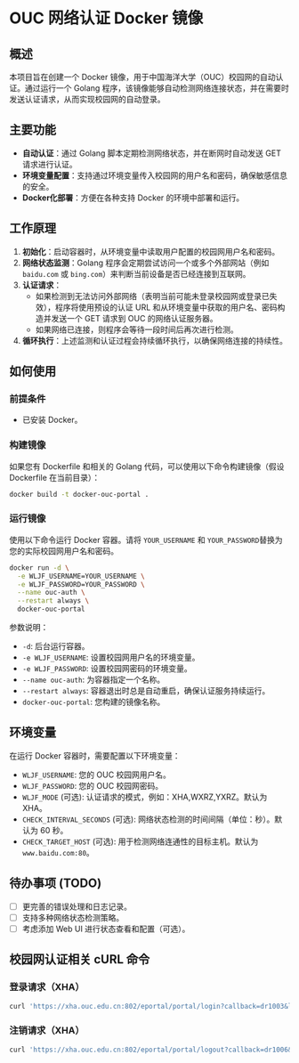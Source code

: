 # OUC 网络认证 Docker 镜像

## 概述

本项目旨在创建一个 Docker 镜像，用于中国海洋大学（OUC）校园网的自动认证。通过运行一个 Golang 程序，该镜像能够自动检测网络连接状态，并在需要时发送认证请求，从而实现校园网的自动登录。

## 主要功能

*   **自动认证**：通过 Golang 脚本定期检测网络状态，并在断网时自动发送 GET 请求进行认证。
*   **环境变量配置**：支持通过环境变量传入校园网的用户名和密码，确保敏感信息的安全。
*   **Docker化部署**：方便在各种支持 Docker 的环境中部署和运行。

## 工作原理

1.  **初始化**：启动容器时，从环境变量中读取用户配置的校园网用户名和密码。
2.  **网络状态监测**：Golang 程序会定期尝试访问一个或多个外部网站（例如 `baidu.com` 或 `bing.com`）来判断当前设备是否已经连接到互联网。
3.  **认证请求**：
    *   如果检测到无法访问外部网络（表明当前可能未登录校园网或登录已失效），程序将使用预设的认证 URL 和从环境变量中获取的用户名、密码构造并发送一个 GET 请求到 OUC 的网络认证服务器。
    *   如果网络已连接，则程序会等待一段时间后再次进行检测。
4.  **循环执行**：上述监测和认证过程会持续循环执行，以确保网络连接的持续性。

## 如何使用

### 前提条件

*   已安装 Docker。

### 构建镜像

如果您有 Dockerfile 和相关的 Golang 代码，可以使用以下命令构建镜像（假设 Dockerfile 在当前目录）：

```bash
docker build -t docker-ouc-portal .
```

### 运行镜像

使用以下命令运行 Docker 容器。请将 `YOUR_USERNAME` 和 `YOUR_PASSWORD`替换为您的实际校园网用户名和密码。

```bash
docker run -d \
  -e WLJF_USERNAME=YOUR_USERNAME \
  -e WLJF_PASSWORD=YOUR_PASSWORD \
  --name ouc-auth \
  --restart always \
  docker-ouc-portal
```

参数说明：
*   `-d`: 后台运行容器。
*   `-e WLJF_USERNAME`: 设置校园网用户名的环境变量。
*   `-e WLJF_PASSWORD`: 设置校园网密码的环境变量。
*   `--name ouc-auth`: 为容器指定一个名称。
*   `--restart always`: 容器退出时总是自动重启，确保认证服务持续运行。
*   `docker-ouc-portal`: 您构建的镜像名称。

## 环境变量

在运行 Docker 容器时，需要配置以下环境变量：

*   `WLJF_USERNAME`: 您的 OUC 校园网用户名。
*   `WLJF_PASSWORD`: 您的 OUC 校园网密码。
*   `WLJF_MODE` (可选): 认证请求的模式，例如：XHA,WXRZ,YXRZ。默认为 XHA。
*   `CHECK_INTERVAL_SECONDS` (可选): 网络状态检测的时间间隔（单位：秒）。默认为 60 秒。
*   `CHECK_TARGET_HOST` (可选): 用于检测网络连通性的目标主机。默认为 `www.baidu.com:80`。


## 待办事项 (TODO)

*   [ ] 更完善的错误处理和日志记录。
*   [ ] 支持多种网络状态检测策略。
*   [ ] 考虑添加 Web UI 进行状态查看和配置（可选）。

## 校园网认证相关 cURL 命令

### 登录请求（XHA）

```bash
curl 'https://xha.ouc.edu.cn:802/eportal/portal/login?callback=dr1003&login_method=1&user_account=********&user_password=********&wlan_user_ip=0.0.0.0&wlan_user_ipv6=&wlan_user_mac=000000000000&wlan_ac_ip=&wlan_ac_name=&jsVersion=4.1&terminal_type=1&lang=zh-cn&lang=zh'
```

### 注销请求（XHA）

```bash
curl 'https://xha.ouc.edu.cn:802/eportal/portal/logout?callback=dr1006&login_method=1&user_account=drcom&user_password=123&ac_logout=0&register_mode=1&wlan_user_ip=&wlan_user_ipv6=&wlan_vlan_id=1&wlan_user_mac=000000000000&wlan_ac_ip=&wlan_ac_name=&jsVersion=4.1&bas_ip=xha.ouc.edu.cn&type=1&lang=zh'
```
